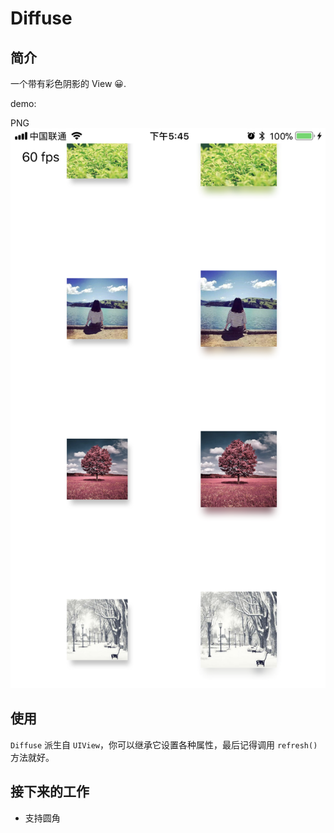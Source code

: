 # Diffuse

## 简介
一个带有彩色阴影的 View 😀.

demo:

PNG                
![](./demo1.png)

<picture class="picture">
  <source type="image/webp" srcset="demo.webp">
</picture>

## 使用

`Diffuse` 派生自 `UIView`，你可以继承它设置各种属性，最后记得调用 `refresh()` 方法就好。

## 接下来的工作

* 支持圆角
 


